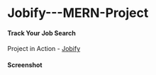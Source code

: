 # Jobify---MERN-Project

#### Track Your Job Search

Project in Action - [Jobify](https://jobify-gryo.onrender.com/landing)

#### Screenshot
